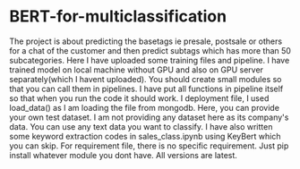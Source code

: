 # BERT-for-multiclassification
The project is about predicting the basetags ie presale, postsale or others for a chat of the customer and then predict subtags which has more than 50 subcategories.
Here I have uploaded some training files and pipeline.
I have trained model on local machine without GPU and also on GPU server separately(which I havent uploaded).
You should create small modules so that you can call them in pipelines. I have put all functions in pipeline itself so that when you run the code it should work.
I deployment file, I used load_data() as I am loading the file from mongodb. Here, you can provide your own test dataset.
I am not providing any dataset here as its company's data. You can use any text data you want to classify. 
I have also written some keyword extraction codes in sales_class.ipynb using KeyBert which you can skip.
For requirement file, there is no specific requirement. Just pip install whatever module you dont have. All versions are latest.
